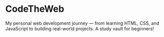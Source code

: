 # CodeTheWeb
My personal web development journey — from learning HTML, CSS, and JavaScript to building real-world projects. A study vault for beginners!
